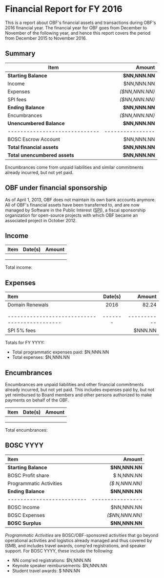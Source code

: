 # Financial Report for FY 2016

This is a report about OBF's financial assets and transactions during OBF's 2016 financial year. The financial year for OBF goes from December to November of the following year, and hence this report covers the period from December 2015 to November 2016.

## Summary

| Item                        | Amount         |
|-----------------------------|---------------:|
| **Starting Balance**        | **$NN,NNN.NN** |
| Income                      |   $NN,NNN.NN   |
| Expenses                    | _($NN,NNN.NN)_ |
| SPI fees                    | _($NN,NNN.NN)_ |
| **Ending Balance**          | **$NN,NNN.NN** |
| Encumbrances                | _($NN,NNN.NN)_ |
|**Unencumbered Balance**     | **$NN,NNN.NN** |
|-----------------------------|----------------|
| BOSC Escrow Account         |   $NN,NNN.NN   |
|**Total financial assets**   | **$NN,NNN.NN** |
|**Total unencumbered assets**| **$NN,NNN.NN** |

Encumbrances come from unpaid liabilities and similar commitments already incurred, but not yet paid.

## OBF under financial sponsorship

As of April 1, 2013, OBF does not maintain its own bank accounts anymore. All of OBF's financial assets have been transferred to, and are now managed by Software in the Public Interest ([SPI]), a fiscal sponsorship organization for open-source projects with which OBF became an associated project in October 2012.

## Income

| Item                                        |Date(s)|   Amount  |
|:--------------------------------------------|:-----:|----------:|
|        |   |   |
|        |   |   |
|        |   |   |

Total income:

## Expenses

| Item                                        |Date(s)|   Amount  |
|:--------------------------------------------|:-----:|----------:|
| Domain Renewals                             | 2016  |     82.24 |
|        |   |   |
|        |   |   |
|---------------------------------------------|-------|-----------|
| SPI 5% fees                                 |       |   $NNN.NN |

Totals for FY YYYY:
+ Total programmatic expenses paid:            $N,NNN.NN
+ Total expenses:                              $N,NNN.NN

## Encumbrances

Encumbrances are unpaid liabilities and other financial commitments already incurred, but not yet paid. This includes expenses paid by, but not yet reimbursed to Board members and other persons authorized to make payments on behalf of the OBF.

| Item                           |     Date(s)       |   Amount  |
|:-------------------------------|:-----------------:|----------:|
|        |   |   |
|        |   |   |
|        |   |   |

Total encumbrances:

## BOSC YYYY

| Item                    | Amount         |
|:------------------------|---------------:|
| **Starting Balance**    | **$NN,NNN.NN** |
| BOSC Profit share       |   $ N,NNN.NN   |
| Programmatic Activities | _($ N,NNN.NN)_ |
| **Ending Balance**      | **$NN,NNN.NN** |
|-------------------------|----------------|
| BOSC Income             |   $NN,NNN.NN   |
| BOSC Expenses           | _($NN,NNN.NN)_ |
| **BOSC Surplus**        | **$NN,NNN.NN** |

_Programmatic Activities_ are BOSC/OBF-sponsored activities that go beyond operational activities and logistics already managed and thus covered by ISMB, and includes travel awards, comp'ed registrations, and speaker support. For BOSC YYYY, these include the following:

- NN comp'ed registrations:       $N,NNN.NN
- Keynote speaker reimbursements: $N,NNN.NN
- Student travel awards:          $  NNN.NN

[SPI]: http://spi-inc.org
